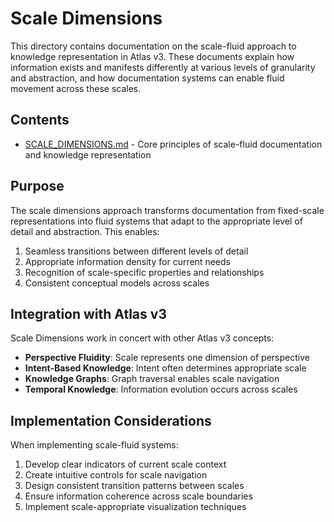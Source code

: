 # Scale Dimensions

This directory contains documentation on the scale-fluid approach to knowledge representation in Atlas v3. These documents explain how information exists and manifests differently at various levels of granularity and abstraction, and how documentation systems can enable fluid movement across these scales.

## Contents

- [SCALE_DIMENSIONS.md](./SCALE_DIMENSIONS.md) - Core principles of scale-fluid documentation and knowledge representation

## Purpose

The scale dimensions approach transforms documentation from fixed-scale representations into fluid systems that adapt to the appropriate level of detail and abstraction. This enables:

1. Seamless transitions between different levels of detail
2. Appropriate information density for current needs
3. Recognition of scale-specific properties and relationships
4. Consistent conceptual models across scales

## Integration with Atlas v3

Scale Dimensions work in concert with other Atlas v3 concepts:

- **Perspective Fluidity**: Scale represents one dimension of perspective
- **Intent-Based Knowledge**: Intent often determines appropriate scale
- **Knowledge Graphs**: Graph traversal enables scale navigation
- **Temporal Knowledge**: Information evolution occurs across scales

## Implementation Considerations

When implementing scale-fluid systems:

1. Develop clear indicators of current scale context
2. Create intuitive controls for scale navigation
3. Design consistent transition patterns between scales
4. Ensure information coherence across scale boundaries
5. Implement scale-appropriate visualization techniques
